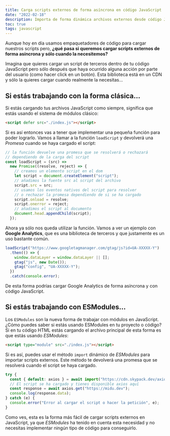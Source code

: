 ```yaml
---
title: Carga scripts externos de forma asíncrona en código JavaScript
date: "2022-02-18"
description: Importa de forma dinámica archivos externos desde código JavaScript de forma fácil y rápida.
toc: true
tags: javascript
---
```


Aunque hoy en día usamos empaquetadores de código para cargar nuestros scripts pero, **¿qué pasa si queremos cargar scripts externos de forma asíncrona y sólo cuando la necesitemos?**

Imagina que quieres cargar un script de terceros dentro de tu código JavaScript pero sólo después que haya ocurrido alguna acción por parte del usuario (como hacer click en un botón). Esta biblioteca está en un CDN y sólo la quieres cargar cuando realmente la necesitas...

## Si estás trabajando con la forma clásica...

Si estás cargando tus archivos JavaScript como siempre, significa que estás usando el sistema de módulos clásico:

```html
<script defer src="./index.js"></script>
```

Si es así entonces vas a tener que implementar una pequeña función para poder lograrlo. Vamos a llamar a la función `loadScript` y devolverá una _Promesa_ cuando se haya cargado el script:

```javascript
// la función devuelve una promesa que se resolverá o rechazará
// dependiendo de la carga del script
const loadScript = (src) =>
  new Promise((resolve, reject) => {
    // creamos un elemento script en el dom
    let script = document.createElement("script");
    // añadimos la fuente src al script del archivo
    script.src = src;
    // usamos los eventos nativos del script para resolver
    // o rechazar la promesa dependiendo de si se ha cargado
    script.onload = resolve;
    script.onerror = reject;
    // añadimos el script al documento
    document.head.appendChild(script);
  });
```

Ahora ya sólo nos queda utilizar la función. Vamos a ver un ejemplo con **Google Analytics**, que es una biblioteca de terceros y que justamente es un uso bastante común.

```javascript
loadScript("https://www.googletagmanager.com/gtag/js?id=UA-XXXXX-Y")
  .then(() => {
    window.dataLayer = window.dataLayer || [];
    gtag("js", new Date());
    gtag("config", "UA-XXXXX-Y");
  })
  .catch(console.error);
```

De esta forma podrías cargar Google Analytics de forma asíncrona y con código JavaScript.

## Si estás trabajando con ESModules...

Los `ESModules` son la nueva forma de trabajar con módulos en JavaScript. ¿Cómo puedes saber si estás usando ESModules en tu proyecto o código? Si en tu código HTML estás cargando el archivo principal de esta forma es que estás usando _ESModules_:

```html
<script type="module" src="./index.js"></script>
```

Si es así, puedes usar el método `import` dinámico de _ESModules_ para importar scripts externos. Este método te devolverá una promesa que se resolverá cuando el script se haya cargado.

```javascript
try {
  const { default: axios } = await import("https://cdn.skypack.dev/axios");
  // El script se ha cargado y tienes disponible axios aquí
  const response = await axios.get("https://midu.dev");
  console.log(response.data);
} catch (e) {
  console.error("Error al cargar el script o hacer la petición", e);
}
```

Como ves, esta es la forma más fácil de cargar scripts externos en JavaScript, ya que _ESModules_ ha tenido en cuenta esta necesidad y no necesitas implementar ningún tipo de código para conseguirlo.
